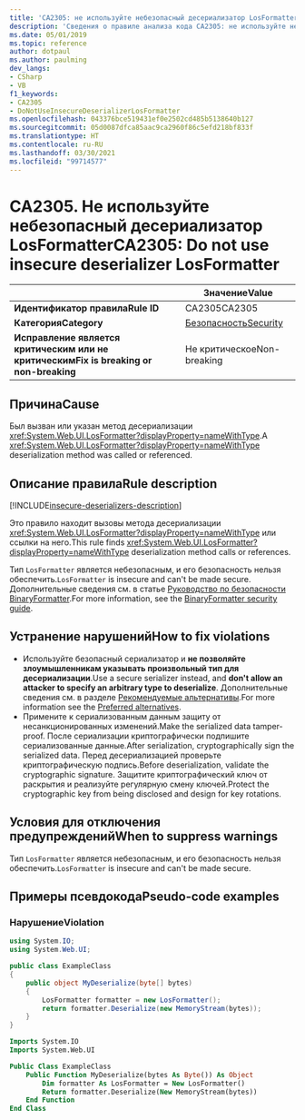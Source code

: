 ```yaml
---
title: 'CA2305: не используйте небезопасный десериализатор LosFormatter (анализ кода)'
description: 'Сведения о правиле анализа кода CA2305: не используйте небезопасный десериализатор LosFormatter'
ms.date: 05/01/2019
ms.topic: reference
author: dotpaul
ms.author: paulming
dev_langs:
- CSharp
- VB
f1_keywords:
- CA2305
- DoNotUseInsecureDeserializerLosFormatter
ms.openlocfilehash: 043376bce519431ef0e2502cd485b5138640b127
ms.sourcegitcommit: 05d0087dfca85aac9ca2960f86c5efd218bf833f
ms.translationtype: HT
ms.contentlocale: ru-RU
ms.lasthandoff: 03/30/2021
ms.locfileid: "99714577"
---
```

# <a name="ca2305-do-not-use-insecure-deserializer-losformatter"></a><span data-ttu-id="aae6d-103">CA2305. Не используйте небезопасный десериализатор LosFormatter</span><span class="sxs-lookup"><span data-stu-id="aae6d-103">CA2305: Do not use insecure deserializer LosFormatter</span></span>

| | <span data-ttu-id="aae6d-104">Значение</span><span class="sxs-lookup"><span data-stu-id="aae6d-104">Value</span></span> |
|-|-|
| <span data-ttu-id="aae6d-105">**Идентификатор правила**</span><span class="sxs-lookup"><span data-stu-id="aae6d-105">**Rule ID**</span></span> |<span data-ttu-id="aae6d-106">CA2305</span><span class="sxs-lookup"><span data-stu-id="aae6d-106">CA2305</span></span>|
| <span data-ttu-id="aae6d-107">**Категория**</span><span class="sxs-lookup"><span data-stu-id="aae6d-107">**Category**</span></span> |[<span data-ttu-id="aae6d-108">Безопасность</span><span class="sxs-lookup"><span data-stu-id="aae6d-108">Security</span></span>](security-warnings.md)|
| <span data-ttu-id="aae6d-109">**Исправление является критическим или не критическим**</span><span class="sxs-lookup"><span data-stu-id="aae6d-109">**Fix is breaking or non-breaking**</span></span> |<span data-ttu-id="aae6d-110">Не критическое</span><span class="sxs-lookup"><span data-stu-id="aae6d-110">Non-breaking</span></span>|

## <a name="cause"></a><span data-ttu-id="aae6d-111">Причина</span><span class="sxs-lookup"><span data-stu-id="aae6d-111">Cause</span></span>

<span data-ttu-id="aae6d-112">Был вызван или указан метод десериализации <xref:System.Web.UI.LosFormatter?displayProperty=nameWithType>.</span><span class="sxs-lookup"><span data-stu-id="aae6d-112">A <xref:System.Web.UI.LosFormatter?displayProperty=nameWithType> deserialization method was called or referenced.</span></span>

## <a name="rule-description"></a><span data-ttu-id="aae6d-113">Описание правила</span><span class="sxs-lookup"><span data-stu-id="aae6d-113">Rule description</span></span>

[!INCLUDE[insecure-deserializers-description](~/includes/code-analysis/insecure-deserializers-description.md)]

<span data-ttu-id="aae6d-114">Это правило находит вызовы метода десериализации <xref:System.Web.UI.LosFormatter?displayProperty=nameWithType> или ссылки на него.</span><span class="sxs-lookup"><span data-stu-id="aae6d-114">This rule finds <xref:System.Web.UI.LosFormatter?displayProperty=nameWithType> deserialization method calls or references.</span></span>

<span data-ttu-id="aae6d-115">Тип `LosFormatter` является небезопасным, и его безопасность нельзя обеспечить.</span><span class="sxs-lookup"><span data-stu-id="aae6d-115">`LosFormatter` is insecure and can't be made secure.</span></span> <span data-ttu-id="aae6d-116">Дополнительные сведения см. в статье [Руководство по безопасности BinaryFormatter](../../../standard/serialization/binaryformatter-security-guide.md).</span><span class="sxs-lookup"><span data-stu-id="aae6d-116">For more information, see the [BinaryFormatter security guide](../../../standard/serialization/binaryformatter-security-guide.md).</span></span>

## <a name="how-to-fix-violations"></a><span data-ttu-id="aae6d-117">Устранение нарушений</span><span class="sxs-lookup"><span data-stu-id="aae6d-117">How to fix violations</span></span>

- <span data-ttu-id="aae6d-118">Используйте безопасный сериализатор и **не позволяйте злоумышленникам указывать произвольный тип для десериализации**.</span><span class="sxs-lookup"><span data-stu-id="aae6d-118">Use a secure serializer instead, and **don't allow an attacker to specify an arbitrary type to deserialize**.</span></span> <span data-ttu-id="aae6d-119">Дополнительные сведения см. в разделе [Рекомендуемые альтернативы](../../../standard/serialization/binaryformatter-security-guide.md#preferred-alternatives).</span><span class="sxs-lookup"><span data-stu-id="aae6d-119">For more information see the [Preferred alternatives](../../../standard/serialization/binaryformatter-security-guide.md#preferred-alternatives).</span></span>
- <span data-ttu-id="aae6d-120">Примените к сериализованным данным защиту от несанкционированных изменений.</span><span class="sxs-lookup"><span data-stu-id="aae6d-120">Make the serialized data tamper-proof.</span></span> <span data-ttu-id="aae6d-121">После сериализации криптографически подпишите сериализованные данные.</span><span class="sxs-lookup"><span data-stu-id="aae6d-121">After serialization, cryptographically sign the serialized data.</span></span> <span data-ttu-id="aae6d-122">Перед десериализацией проверьте криптографическую подпись.</span><span class="sxs-lookup"><span data-stu-id="aae6d-122">Before deserialization, validate the cryptographic signature.</span></span> <span data-ttu-id="aae6d-123">Защитите криптографический ключ от раскрытия и реализуйте регулярную смену ключей.</span><span class="sxs-lookup"><span data-stu-id="aae6d-123">Protect the cryptographic key from being disclosed and design for key rotations.</span></span>

## <a name="when-to-suppress-warnings"></a><span data-ttu-id="aae6d-124">Условия для отключения предупреждений</span><span class="sxs-lookup"><span data-stu-id="aae6d-124">When to suppress warnings</span></span>

<span data-ttu-id="aae6d-125">Тип `LosFormatter` является небезопасным, и его безопасность нельзя обеспечить.</span><span class="sxs-lookup"><span data-stu-id="aae6d-125">`LosFormatter` is insecure and can't be made secure.</span></span>

## <a name="pseudo-code-examples"></a><span data-ttu-id="aae6d-126">Примеры псевдокода</span><span class="sxs-lookup"><span data-stu-id="aae6d-126">Pseudo-code examples</span></span>

### <a name="violation"></a><span data-ttu-id="aae6d-127">Нарушение</span><span class="sxs-lookup"><span data-stu-id="aae6d-127">Violation</span></span>

```csharp
using System.IO;
using System.Web.UI;

public class ExampleClass
{
    public object MyDeserialize(byte[] bytes)
    {
        LosFormatter formatter = new LosFormatter();
        return formatter.Deserialize(new MemoryStream(bytes));
    }
}
```

```vb
Imports System.IO
Imports System.Web.UI

Public Class ExampleClass
    Public Function MyDeserialize(bytes As Byte()) As Object
        Dim formatter As LosFormatter = New LosFormatter()
        Return formatter.Deserialize(New MemoryStream(bytes))
    End Function
End Class
```
